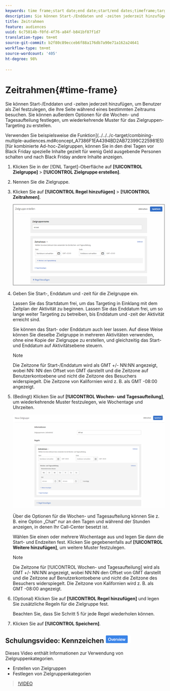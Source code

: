 ```yaml
---
keywords: time frame;start date;end date;start/end dates;timeframe;target schedule;week parting;day parting;parting
description: Sie können Start-/Enddaten und -zeiten jederzeit hinzufügen, um Benutzer als Ziel festzulegen, die Ihre Seite während eines bestimmten Zeitraums besuchen. Sie können außerdem Optionen für die Wochen- und Tagesaufteilung festlegen, um wiederkehrende Muster für das Zielgruppen-Targeting zu erstellen.
title: Zeitrahmen
feature: audiences
uuid: 6c75014b-f0fd-4f76-a84f-b841bf87f1d7
translation-type: tm+mt
source-git-commit: b2f80c89ecceb6f88a176db7a90e71a162a24641
workflow-type: tm+mt
source-wordcount: '405'
ht-degree: 98%

---
```



# Zeitrahmen{#time-frame}

Sie können Start-/Enddaten und -zeiten jederzeit hinzufügen, um Benutzer als Ziel festzulegen, die Ihre Seite während eines bestimmten Zeitraums besuchen. Sie können außerdem Optionen für die Wochen- und Tagesaufteilung festlegen, um wiederkehrende Muster für das Zielgruppen-Targeting zu erstellen.

Verwenden Sie beispielsweise die Funktion](../../../c-target/combining-multiple-audiences.md#concept_A7386F1EA4394BD2AB72399C225981E5) [für kombinierte Ad-hoc-Zielgruppen, können Sie in den drei Tagen vor Black Friday spezielle Inhalte gezielt für wenig Geld ausgebende Personen schalten und nach Black Friday andere Inhalte anzeigen.

1. Klicken Sie in der [!DNL Target]-Oberfläche auf **[!UICONTROL Zielgruppe]** > **[!UICONTROL Zielgruppe erstellen]**.
1. Nennen Sie die Zielgruppe.
1. Klicken Sie auf **[!UICONTROL Regel hinzufügen]** > **[!UICONTROL Zeitrahmen]**.

   ![](assets/target_timeframe_dialog.png)

1. Geben Sie Start-, Enddatum und -zeit für die Zielgruppe ein.

   Lassen Sie das Startdatum frei, um das Targeting in Einklang mit dem Zeitplan der Aktivität zu beginnen. Lassen Sie das Enddatum frei, um so lange weiter Targeting zu betreiben, bis Enddatum und -zeit der Aktivität erreicht sind.

   Sie können das Start- oder Enddatum auch leer lassen. Auf diese Weise können Sie dieselbe Zielgruppe in mehreren Aktivitäten verwenden, ohne eine Kopie der Zielgruppe zu erstellen, und gleichzeitig das Start- und Enddatum auf Aktivitätsebene steuern.

   >[!NOTE]
   >
   >Die Zeitzone für Start-/Enddatum wird als GMT +/- NN:NN angezeigt, wobei NN: NN den Offset von GMT darstellt und die Zeitzone auf Benutzerkontoebene und nicht die Zeitzone des Besuchers widerspiegelt. Die Zeitzone von Kalifornien wird z. B. als GMT -08:00 angezeigt.

1. (Bedingt) Klicken Sie auf **[!UICONTROL Wochen- und Tagesaufteilung]**, um wiederkehrende Muster festzulegen, wie Wochentage und Uhrzeiten.

   ![Wochen- und Tagesaufteilung](assets/week_and_day_parting.png)

   Über die Optionen für die Wochen- und Tagesaufteilung können Sie z. B. eine Option „Chat“ nur an den Tagen und während der Stunden anzeigen, in denen Ihr Call-Center besetzt ist.

   Wählen Sie einen oder mehrere Wochentage aus und legen Sie dann die Start- und Endzeiten fest. Klicken Sie gegebenenfalls auf **[!UICONTROL Weitere hinzufügen]**, um weitere Muster festzulegen.

   >[!NOTE]
   >
   >Die Zeitzone für [!UICONTROL Wochen- und Tagesaufteilung] wird als GMT +/- NN:NN angezeigt, wobei NN:NN den Offset von GMT darstellt und die Zeitzone auf Benutzerkontoebene und nicht die Zeitzone des Besuchers widerspiegelt. Die Zeitzone von Kalifornien wird z. B. als GMT -08:00 angezeigt.

1. (Optional) Klicken Sie auf **[!UICONTROL Regel hinzufügen]** und legen Sie zusätzliche Regeln für die Zielgruppe fest.

   Beachten Sie, dass Sie Schritt 5 für jede Regel wiederholen können.

1. Klicken Sie auf **[!UICONTROL Speichern]**.

## Schulungsvideo: Kennzeichen ![Übersicht über Audiencen erstellen](/help/assets/overview.png)

Dieses Video enthält Informationen zur Verwendung von Zielgruppenkategorien.

* Erstellen von Zielgruppen
* Festlegen von Zielgruppenkategorien

>[!VIDEO](https://video.tv.adobe.com/v/17392)
